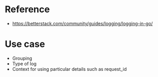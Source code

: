 # Reference
- https://betterstack.com/community/guides/logging/logging-in-go/
# Use case
- Grouping
- Type of log
- Context for using particular details such as request_id
